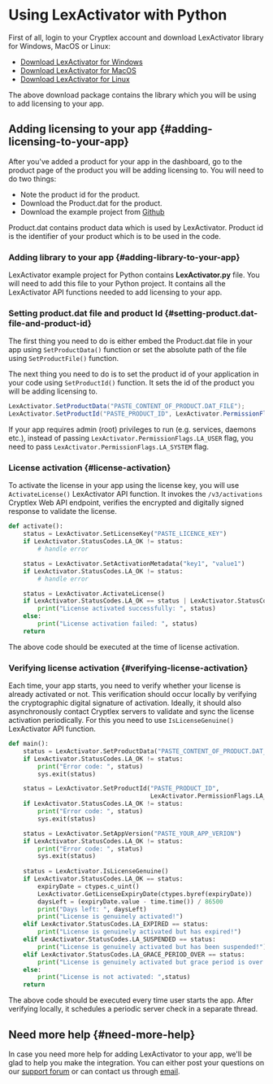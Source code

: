 # Using LexActivator with Python

First of all, login to your Cryptlex account and download LexActivator library for Windows, MacOS or Linux:

* ​[Download LexActivator for Windows](https://app.cryptlex.com/downloads)​
* ​[Download LexActivator for MacOS](https://app.cryptlex.com/downloads)
* ​[Download LexActivator for Linux](https://app.cryptlex.com/downloads)​

The above download package contains the library which you will be using to add licensing to your app.

## Adding licensing to your app {#adding-licensing-to-your-app}

After you've added a product for your app in the dashboard, go to the product page of the product you will be adding licensing to. You will need to do two things:

* Note the product id for the product.
* Download the Product.dat for the product.
* Download the example project from [Github](https://github.com/cryptlex/lexactivator-python)

Product.dat contains product data which is used by LexActivator. Product id is the identifier of your product which is to be used in the code.

### Adding library to your app {#adding-library-to-your-app}

LexActivator example project for Python contains **LexActivator.py** file. You will need to add this file to your Python project. It contains all the LexActivator API functions needed to add licensing to your app.

### Setting product.dat file and product Id {#setting-product.dat-file-and-product-id}

The first thing you need to do is either embed the Product.dat file in your app using `SetProductData()` function or set the absolute path of the file using `SetProductFile()` function.

The next thing you need to do is to set the product id of your application in your code using `SetProductId()` function. It sets the id of the product you will be adding licensing to.

```csharp
LexActivator.SetProductData("PASTE_CONTENT_OF_PRODUCT.DAT_FILE");
LexActivator.SetProductId("PASTE_PRODUCT_ID", LexActivator.PermissionFlags.LA_USER);
```

If your app requires admin \(root\) privileges to run \(e.g. services, daemons etc.\), instead of passing   `LexActivator.PermissionFlags.LA_USER` flag, you need to pass `LexActivator.PermissionFlags.LA_SYSTEM` flag.

### License activation {#license-activation}

To activate the license in your app using the license key, you will use `ActivateLicense()` LexActivator API function. It invokes the `/v3/activations` Cryptlex Web API endpoint, verifies the encrypted and digitally signed response to validate the license.

```python
def activate():
    status = LexActivator.SetLicenseKey("PASTE_LICENCE_KEY")
    if LexActivator.StatusCodes.LA_OK != status:
        # handle error

    status = LexActivator.SetActivationMetadata("key1", "value1")
    if LexActivator.StatusCodes.LA_OK != status:
        # handle error

    status = LexActivator.ActivateLicense()
    if LexActivator.StatusCodes.LA_OK == status | LexActivator.StatusCodes.LA_EXPIRED == status | LexActivator.StatusCodes.LA_SUSPENDED == status:
        print("License activated successfully: ", status)
    else:
        print("License activation failed: ", status)
    return
```

The above code should be executed at the time of license activation.

### Verifying license activation {#verifying-license-activation}

Each time, your app starts, you need to verify whether your license is already activated or not. This verification should occur locally by verifying the cryptographic digital signature of activation. Ideally, it should also asynchronously contact Cryptlex servers to validate and sync the license activation periodically. For this you need to use `IsLicenseGenuine()` LexActivator API function.

```python
def main():
    status = LexActivator.SetProductData("PASTE_CONTENT_OF_PRODUCT.DAT_FILE")
    if LexActivator.StatusCodes.LA_OK != status:
        print("Error code: ", status)
        sys.exit(status)

    status = LexActivator.SetProductId("PASTE_PRODUCT_ID",
                                       LexActivator.PermissionFlags.LA_USER)
    if LexActivator.StatusCodes.LA_OK != status:
        print("Error code: ", status)
        sys.exit(status)

    status = LexActivator.SetAppVersion("PASTE_YOUR_APP_VERION")
    if LexActivator.StatusCodes.LA_OK != status:
        print("Error code: ", status)
        sys.exit(status)
    
    status = LexActivator.IsLicenseGenuine()
    if LexActivator.StatusCodes.LA_OK == status:
        expiryDate = ctypes.c_uint()
        LexActivator.GetLicenseExpiryDate(ctypes.byref(expiryDate))
        daysLeft = (expiryDate.value - time.time()) / 86500
        print("Days left: ", daysLeft)
        print("License is genuinely activated!")
    elif LexActivator.StatusCodes.LA_EXPIRED == status:
        print("License is genuinely activated but has expired!")
    elif LexActivator.StatusCodes.LA_SUSPENDED == status:
        print("License is genuinely activated but has been suspended!")
    elif LexActivator.StatusCodes.LA_GRACE_PERIOD_OVER == status:
        print("License is genuinely activated but grace period is over!")
    else:
        print("License is not activated: ",status)
    return
```

The above code should be executed every time user starts the app. After verifying locally, it schedules a periodic server check in a separate thread.

## Need more help {#need-more-help}

In case you need more help for adding LexActivator to your app, we'll be glad to help you make the integration. You can either post your questions on our [support forum](https://forums.cryptlex.com) or can contact us through [email](mailto:support@cryptlex.com?Subject=Using%20LexActivator).

